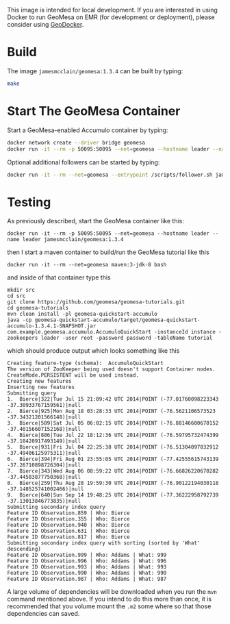 This image is intended for local development.
If you are interested in using Docker to run GeoMesa on EMR (for development or deployment),
please consider using [GeoDocker](https://github.com/geodocker/geodocker).

# Build #

The image `jamesmcclain/geomesa:1.3.4` can be built by typing:
```bash
make
```

# Start The GeoMesa Container #

Start a GeoMesa-enabled Accumulo container by typing:
```bash
docker network create --driver bridge geomesa
docker run -it --rm -p 50095:50095 --net=geomesa --hostname leader --name leader jamesmcclain/geomesa:1.3.4
```

Optional additional followers can be started by typing:
```bash
docker run -it --rm --net=geomesa --entrypoint /scripts/follower.sh jamesmcclain/geomesa:1.3.4
```

# Testing #

As previously described, start the GeoMesa container like this:
```
docker run -it --rm -p 50095:50095 --net=geomesa --hostname leader --name leader jamesmcclain/geomesa:1.3.4
```
then I start a maven container to build/run the GeoMesa tutorial like this
```
docker run -it --rm --net=geomesa maven:3-jdk-8 bash
```
and inside of that container type this
```
mkdir src
cd src
git clone https://github.com/geomesa/geomesa-tutorials.git
cd geomesa-tutorials
mvn clean install -pl geomesa-quickstart-accumulo
java -cp geomesa-quickstart-accumulo/target/geomesa-quickstart-accumulo-1.3.4.1-SNAPSHOT.jar com.example.geomesa.accumulo.AccumuloQuickStart -instanceId instance -zookeepers leader -user root -password password -tableName tutorial
```
which should produce output which looks something like this
```
Creating feature-type (schema):  AccumuloQuickStart
The version of ZooKeeper being used doesn't support Container nodes. CreateMode.PERSISTENT will be used instead.
Creating new features
Inserting new features
Submitting query
1.  Bierce|322|Tue Jul 15 21:09:42 UTC 2014|POINT (-77.01760098223343 -37.30933767159561)|null
2.  Bierce|925|Mon Aug 18 03:28:33 UTC 2014|POINT (-76.5621106573523 -37.34321201566148)|null
3.  Bierce|589|Sat Jul 05 06:02:15 UTC 2014|POINT (-76.88146600670152 -37.40156607152168)|null
4.  Bierce|886|Tue Jul 22 18:12:36 UTC 2014|POINT (-76.59795732474399 -37.18420917493149)|null
5.  Bierce|931|Fri Jul 04 22:25:38 UTC 2014|POINT (-76.51304097832912 -37.49406125975311)|null
6.  Bierce|394|Fri Aug 01 23:55:05 UTC 2014|POINT (-77.42555615743139 -37.26710898726304)|null
7.  Bierce|343|Wed Aug 06 08:59:22 UTC 2014|POINT (-76.66826220670282 -37.44503877750368)|null
8.  Bierce|259|Thu Aug 28 19:59:30 UTC 2014|POINT (-76.90122194030118 -37.148525741002466)|null
9.  Bierce|640|Sun Sep 14 19:48:25 UTC 2014|POINT (-77.36222958792739 -37.13013846773835)|null
Submitting secondary index query
Feature ID Observation.859 | Who: Bierce
Feature ID Observation.355 | Who: Bierce
Feature ID Observation.940 | Who: Bierce
Feature ID Observation.631 | Who: Bierce
Feature ID Observation.817 | Who: Bierce
Submitting secondary index query with sorting (sorted by 'What' descending)
Feature ID Observation.999 | Who: Addams | What: 999
Feature ID Observation.996 | Who: Addams | What: 996
Feature ID Observation.993 | Who: Addams | What: 993
Feature ID Observation.990 | Who: Addams | What: 990
Feature ID Observation.987 | Who: Addams | What: 987
```

A large volume of dependencies will be downloaded when you run the `mvn` command mentioned above.
If you intend to do this more than once, it is recommended that you volume mount the `.m2` some where so that those dependencies can saved.
